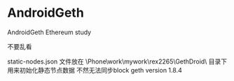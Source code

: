 # AndroidGeth
AndroidGeth Ethereum study

不要乱看


static-nodes.json 文件放在 \Phone\work\mywork\rex2265\GethDroid\ 目录下 用来初始化静态节点数据 不然无法同步block
geth version  1.8.4 